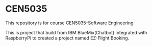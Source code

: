 # CEN5035
This repository is for course CEN5035-Software Engineering

This is project that build from IBM BlueMix(Chatbot) integrated with RaspberryPi 
to created a project named EZ-Flight Booking.
